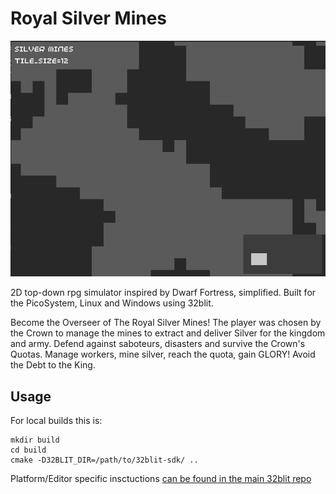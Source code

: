 # Royal Silver Mines

![alt text](resources/game.png)

2D top-down rpg simulator inspired by Dwarf Fortress, simplified.
Built for the PicoSystem, Linux and Windows using 32blit.

Become the Overseer of The Royal Silver Mines! The player was chosen by the Crown to manage the mines to extract and deliver Silver for the kingdom and army.
Defend against saboteurs, disasters and survive the Crown's Quotas.
Manage workers, mine silver, reach the quota, gain GLORY! Avoid the Debt to the King.


## Usage

For local builds this is:
```
mkdir build
cd build
cmake -D32BLIT_DIR=/path/to/32blit-sdk/ ..
```

Platform/Editor specific insctuctions [can be found in the main 32blit repo](https://github.com/32blit/32blit-sdk#you-will-need)
